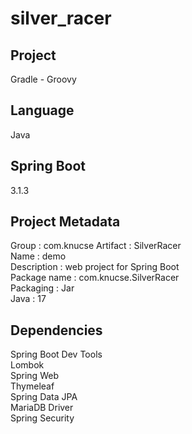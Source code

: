 # silver_racer

## Project

Gradle - Groovy

## Language

Java

## Spring Boot

3.1.3

## Project Metadata

Group : com.knucse
Artifact : SilverRacer  
Name : demo  
Description : web project for Spring Boot  
Package name : com.knucse.SilverRacer  
Packaging : Jar  
Java : 17

## Dependencies

Spring Boot Dev Tools  
Lombok  
Spring Web  
Thymeleaf  
Spring Data JPA  
MariaDB Driver  
Spring Security  
